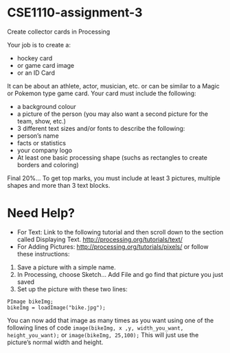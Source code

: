 # CSE1110-assignment-3
Create collector cards in Processing

Your job is to create a:
* hockey card
* or game card image
* or an ID Card  

It can be about an athlete, actor, musician, etc. or can be similar to a Magic or Pokemon type game card.
Your card must include the following:
* a background colour
* a picture of the person (you may also want a second picture for the team, show, etc.)
* 3 different text sizes and/or fonts to describe the following:
* person’s name
* facts or statistics
* your company logo
* At least one basic processing shape (suchs as rectangles to create borders and coloring)

Final 20%... To get top marks, you must include at least 3 pictures, multiple shapes and more than 3 text blocks.

# Need Help?  
* For Text: Link to the following tutorial and then scroll down to the section called Displaying Text.
http://processing.org/tutorials/text/
* For Adding Pictures: http://processing.org/tutorials/pixels/ or follow these instructions:
1. Save a picture with a simple name.
1. In Processing, choose Sketch… Add File and go find that picture you just saved
1. Set up the picture with these two lines:  
```
PImage bikeImg;        
bikeImg = loadImage("bike.jpg");
```
You can now add that image as many times as you want using one of the following lines of code
```image(bikeImg, x ,y, width_you_want, height_you_want);``` or ```image(bikeImg, 25,100);```  This will just use the picture’s normal width and height.
